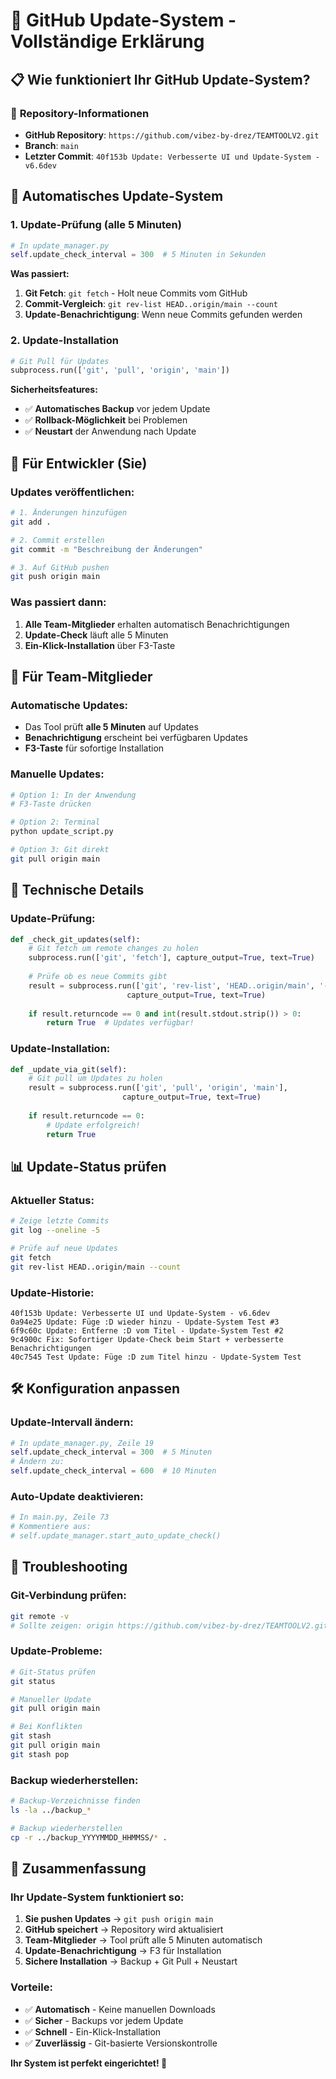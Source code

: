 # 🔧 GitHub Update-System - Vollständige Erklärung

## 📋 Wie funktioniert Ihr GitHub Update-System?

### 🎯 **Repository-Informationen**
- **GitHub Repository**: `https://github.com/vibez-by-drez/TEAMTOOLV2.git`
- **Branch**: `main`
- **Letzter Commit**: `40f153b Update: Verbesserte UI und Update-System - v6.6dev`

## 🔄 **Automatisches Update-System**

### 1. **Update-Prüfung (alle 5 Minuten)**
```python
# In update_manager.py
self.update_check_interval = 300  # 5 Minuten in Sekunden
```

**Was passiert:**
1. **Git Fetch**: `git fetch` - Holt neue Commits vom GitHub
2. **Commit-Vergleich**: `git rev-list HEAD..origin/main --count`
3. **Update-Benachrichtigung**: Wenn neue Commits gefunden werden

### 2. **Update-Installation**
```python
# Git Pull für Updates
subprocess.run(['git', 'pull', 'origin', 'main'])
```

**Sicherheitsfeatures:**
- ✅ **Automatisches Backup** vor jedem Update
- ✅ **Rollback-Möglichkeit** bei Problemen
- ✅ **Neustart** der Anwendung nach Update

## 🚀 **Für Entwickler (Sie)**

### **Updates veröffentlichen:**
```bash
# 1. Änderungen hinzufügen
git add .

# 2. Commit erstellen
git commit -m "Beschreibung der Änderungen"

# 3. Auf GitHub pushen
git push origin main
```

### **Was passiert dann:**
1. **Alle Team-Mitglieder** erhalten automatisch Benachrichtigungen
2. **Update-Check** läuft alle 5 Minuten
3. **Ein-Klick-Installation** über F3-Taste

## 👥 **Für Team-Mitglieder**

### **Automatische Updates:**
- Das Tool prüft **alle 5 Minuten** auf Updates
- **Benachrichtigung** erscheint bei verfügbaren Updates
- **F3-Taste** für sofortige Installation

### **Manuelle Updates:**
```bash
# Option 1: In der Anwendung
# F3-Taste drücken

# Option 2: Terminal
python update_script.py

# Option 3: Git direkt
git pull origin main
```

## 🔧 **Technische Details**

### **Update-Prüfung:**
```python
def _check_git_updates(self):
    # Git fetch um remote changes zu holen
    subprocess.run(['git', 'fetch'], capture_output=True, text=True)
    
    # Prüfe ob es neue Commits gibt
    result = subprocess.run(['git', 'rev-list', 'HEAD..origin/main', '--count'], 
                          capture_output=True, text=True)
    
    if result.returncode == 0 and int(result.stdout.strip()) > 0:
        return True  # Updates verfügbar!
```

### **Update-Installation:**
```python
def _update_via_git(self):
    # Git pull um Updates zu holen
    result = subprocess.run(['git', 'pull', 'origin', 'main'], 
                         capture_output=True, text=True)
    
    if result.returncode == 0:
        # Update erfolgreich!
        return True
```

## 📊 **Update-Status prüfen**

### **Aktueller Status:**
```bash
# Zeige letzte Commits
git log --oneline -5

# Prüfe auf neue Updates
git fetch
git rev-list HEAD..origin/main --count
```

### **Update-Historie:**
```
40f153b Update: Verbesserte UI und Update-System - v6.6dev
0a94e25 Update: Füge :D wieder hinzu - Update-System Test #3
6f9c60c Update: Entferne :D vom Titel - Update-System Test #2
9c4900c Fix: Sofortiger Update-Check beim Start + verbesserte Benachrichtigungen
40c7545 Test Update: Füge :D zum Titel hinzu - Update-System Test
```

## 🛠️ **Konfiguration anpassen**

### **Update-Intervall ändern:**
```python
# In update_manager.py, Zeile 19
self.update_check_interval = 300  # 5 Minuten
# Ändern zu:
self.update_check_interval = 600  # 10 Minuten
```

### **Auto-Update deaktivieren:**
```python
# In main.py, Zeile 73
# Kommentiere aus:
# self.update_manager.start_auto_update_check()
```

## 🚨 **Troubleshooting**

### **Git-Verbindung prüfen:**
```bash
git remote -v
# Sollte zeigen: origin https://github.com/vibez-by-drez/TEAMTOOLV2.git
```

### **Update-Probleme:**
```bash
# Git-Status prüfen
git status

# Manueller Update
git pull origin main

# Bei Konflikten
git stash
git pull origin main
git stash pop
```

### **Backup wiederherstellen:**
```bash
# Backup-Verzeichnisse finden
ls -la ../backup_*

# Backup wiederherstellen
cp -r ../backup_YYYYMMDD_HHMMSS/* .
```

## 🎯 **Zusammenfassung**

### **Ihr Update-System funktioniert so:**

1. **Sie pushen Updates** → `git push origin main`
2. **GitHub speichert** → Repository wird aktualisiert
3. **Team-Mitglieder** → Tool prüft alle 5 Minuten automatisch
4. **Update-Benachrichtigung** → F3 für Installation
5. **Sichere Installation** → Backup + Git Pull + Neustart

### **Vorteile:**
- ✅ **Automatisch** - Keine manuellen Downloads
- ✅ **Sicher** - Backups vor jedem Update
- ✅ **Schnell** - Ein-Klick-Installation
- ✅ **Zuverlässig** - Git-basierte Versionskontrolle

**Ihr System ist perfekt eingerichtet! 🚀**
